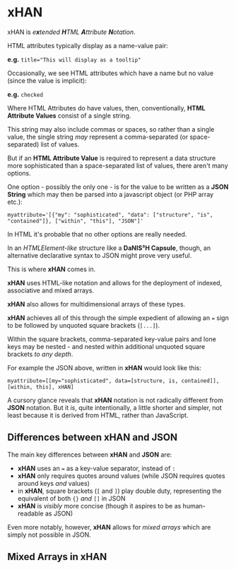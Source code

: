 # xHAN
xHAN is *e**x**tended **H**TML **A**ttribute **N**otation*.

HTML attributes typically display as a name-value pair:

**e.g.** `title="This will display as a tooltip"`

Occasionally, we see HTML attributes which have a name but no value (since the value is implicit):

**e.g.** `checked`

Where HTML Attributes do have values, then, conventionally, **HTML Attribute Values** consist of a single string.

This string may also include commas or spaces, so rather than a single value, the single string *may* represent a comma-separated (or space-separated) list of values.

But if an **HTML Attribute Value** is required to represent a data structure more sophisticated than a space-separated list of values, there aren't many options.

One option - possibly the only one - is for the value to be written as a **JSON String** which may then be parsed into a javascript object (or PHP array etc.):

    myattribute='[{"my": "sophisticated", "data": ["structure", "is", "contained"]}, ["within", "this"], "JSON"]'
    
In HTML it's probable that no other options are really needed.

In an *HTMLElement-like* structure like a **DaNIS³H Capsule**,  though, an alternative declarative syntax to JSON might prove very useful.

This is where **xHAN** comes in.

**xHAN** uses HTML-like notation and allows for the deployment of indexed, associative and mixed arrays.

**xHAN** also allows for multidimensional arrays of these types.

**xHAN** achieves all of this through the simple expedient of allowing an `=` sign to be followed by unquoted square brackets (`[...]`).

Within the square brackets, comma-separated key-value pairs and lone keys may be nested - and nested within additional unquoted square brackets *to any depth*.

For example the JSON above, written in **xHAN** would look like this:

    myattribute=[[my="sophisticated", data=[structure, is, contained]], [within, this], xHAN]
    
A cursory glance reveals that **xHAN** notation is not radically different from **JSON** notation. But it *is*, quite intentionally, a little shorter and simpler, not least because it is derived from HTML, rather than JavaScript.

## Differences between xHAN and JSON

The main key differences between **xHAN** and **JSON** are:

 - **xHAN** uses an `=` as a key-value separator, instead of `: `
 - **xHAN** only requires quotes around values (while JSON requires quotes around keys *and* values)
 - in **xHAN**, square brackets (`[` and `]`) play double duty, representing the equivalent of both `{}` *and* `[]` in JSON
 - **xHAN** is *visibly* more concise (though it aspires to be as human-readable as JSON)

Even more notably, however, **xHAN** allows for *mixed arrays* which are simply not possible in JSON.

## Mixed Arrays in xHAN
